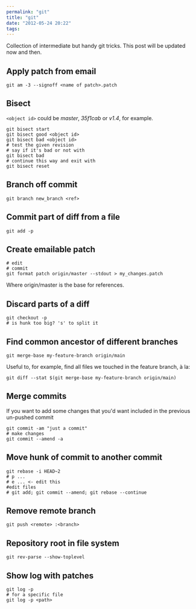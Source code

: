 ```yaml
---
permalink: "git"
title: "git"
date: "2012-05-24 20:22"
tags: 
---
```

Collection of intermediate but handy git tricks. This post will be updated now and then.

## Apply patch from email

```shell
git am -3 --signoff <name of patch>.patch
```

## Bisect

`<object id>` could be *master*, *35f1cab* or *v1.4*, for example.

```shell
git bisect start
git bisect good <object id>
git bisect bad <object id>
# test the given revision
# say if it's bad or not with
git bisect bad
# continue this way and exit with
git bisect reset
```

## Branch off commit

```shell
git branch new_branch <ref>
```


## Commit part of diff from a file

```shell
git add -p
```

## Create emailable patch

```shell
# edit
# commit
git format patch origin/master --stdout > my_changes.patch
```

Where origin/master is the base for references.

## Discard parts of a diff

```shell
git checkout -p
# is hunk too big? 's' to split it
```

## Find common ancestor of different branches

```shell
git merge-base my-feature-branch origin/main
```

Useful to, for example, find all files we touched in the feature branch, à la:

```shell
git diff --stat $(git merge-base my-feature-branch origin/main)
```

## Merge commits

If you want to add some changes that you'd want included in the previous un-pushed commit

```shell
git commit -am "just a commit"
# make changes
git commit --amend -a
```

## Move hunk of commit to another commit

```shell
git rebase -i HEAD~2
# p ...
# e ... <- edit this
#edit files
# git add; git commit --amend; git rebase --continue
```

## Remove remote branch

```shell
git push <remote> :<branch>
```

## Repository root in file system

```shell
git rev-parse --show-toplevel
```

## Show log with patches

```shell
git log -p
# for a specific file
git log -p <path>
```
